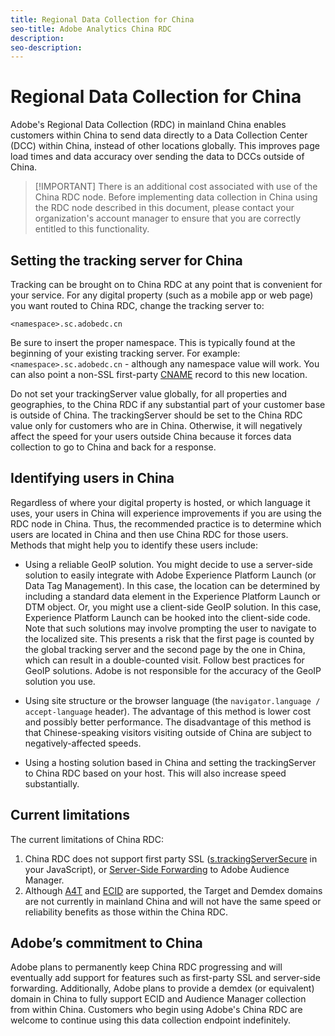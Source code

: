 ```yaml
---
title: Regional Data Collection for China
seo-title: Adobe Analytics China RDC
description:
seo-description:
---
```


# Regional Data Collection for China

Adobe's Regional Data Collection (RDC) in mainland China enables customers within China to send data directly to a Data Collection Center (DCC) within China, instead of other locations globally. This improves page load times and data accuracy over sending the data to DCCs outside of China.

> [!IMPORTANT] There is an additional cost associated with use of the China RDC node. Before implementing data collection in China using the RDC node described in this document, please contact your organization's account manager to ensure that you are correctly entitled to this functionality.

## Setting the tracking server for China

Tracking can be brought on to China RDC at any point that is convenient for your service. For any digital property (such as a mobile app or web page) you want routed to China RDC, change the tracking server to:

`<namespace>.sc.adobedc.cn`

Be sure to insert the proper namespace. This is typically found at the beginning of your existing tracking server. For example: `<namespace>.sc.adobedc.cn` - although any namespace value will work. You can also point a non-SSL first-party [CNAME](https://marketing.adobe.com/resources/help/en_US/whitepapers/first_party_cookies/fpcookies_cname.html) record to this new location.

Do not set your trackingServer value globally, for all properties and geographies, to the China RDC if any substantial part of your customer base is outside of China. The trackingServer should be set to the China RDC value only for customers who are in China. Otherwise, it will negatively affect the speed for your users outside China because it forces data collection to go to China and back for a response.

## Identifying users in China

Regardless of where your digital property is hosted, or which language it uses, your users in China will experience improvements if you are using the RDC node in China. Thus, the recommended practice is to determine which users are located in China and then use China RDC for those users. Methods that might help you to identify these users include:

* Using a reliable GeoIP solution.  You might decide to use a server-side solution to easily integrate with Adobe Experience Platform Launch (or Data Tag Management). In this case, the location can be determined by including a standard data element in the Experience Platform Launch or DTM object. Or, you might use a client-side GeoIP solution. In this case, Experience Platform Launch can be hooked into the client-side code. Note that such solutions may involve prompting the user to navigate to the localized site. This presents a risk that the first page is counted by the global tracking server and the second page by the one in China, which can result in a double-counted visit. Follow best practices for GeoIP solutions. Adobe is not responsible for the accuracy of the GeoIP solution you use.

* Using site structure or the browser language (the `navigator.language / accept-language` header). The advantage of this method is lower cost and possibly better performance. The disadvantage of this method is that Chinese-speaking visitors visiting outside of China are subject to negatively-affected speeds.
* Using a hosting solution based in China and setting the trackingServer to China RDC based on your host. This will also increase speed substantially.

## Current limitations

The current limitations of China RDC:

1. China RDC does not support first party SSL ([s.trackingServerSecure](https://helpx.adobe.com/analytics/kb/determining-data-center.html) in your JavaScript), or [Server-Side Forwarding](https://marketing.adobe.com/resources/help/en_US/reference/ssf.html) to Adobe Audience Manager.
2. Although [A4T](https://marketing.adobe.com/resources/help/en_US/target/a4t/a4t.html) and [ECID](https://marketing.adobe.com/resources/help/en_US/mcvid/) are supported, the Target and Demdex domains are not currently in mainland China and will not have the same speed or reliability benefits as those within the China RDC.

## Adobe’s commitment to China

Adobe plans to permanently keep China RDC progressing and will eventually add support for features such as first-party SSL and server-side forwarding. Additionally, Adobe plans to provide a demdex (or equivalent) domain in China to fully support ECID and Audience Manager collection from within China. Customers who begin using Adobe's China RDC are welcome to continue using this data collection endpoint indefinitely.

